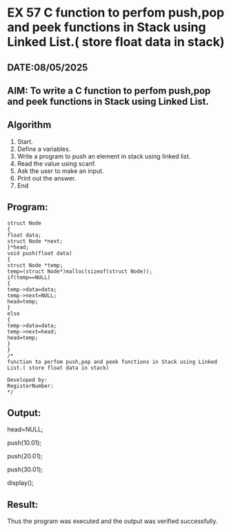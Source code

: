 # EX 57 C function to perfom push,pop and peek functions in Stack using Linked List.( store float data in stack)
## DATE:08/05/2025
## AIM: To write a C function to perfom push,pop and peek functions in Stack using Linked List.

## Algorithm
1. Start. 
2. Define a variables. 
3. Write a program to push an element in stack using linked list. 
4. Read the value using scanf. 
5. Ask the user to make an input. 
6. Print out the answer. 
7. End 

## Program:
```
struct Node 
{ 
float data; 
struct Node *next; 
}*head; 
void push(float data) 
{ 
struct Node *temp; 
temp=(struct Node*)malloc(sizeof(struct Node)); 
if(temp==NULL) 
{ 
temp->data=data; 
temp->next=NULL; 
head=temp; 
} 
else 
{ 
temp->data=data; 
temp->next=head; 
head=temp; 
}  
} 
/*
function to perfom push,pop and peek functions in Stack using Linked List.( store float data in stack)

Developed by: 
RegisterNumber:  
*/
```

## Output:
head=NULL;

push(10.01);

push(20.01);

push(30.01);

display();


## Result:
Thus the program was executed and the output was verified successfully.
